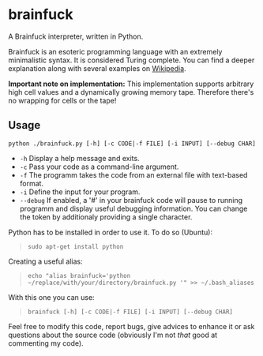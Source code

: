 brainfuck
=========

A Brainfuck interpreter, written in Python.

Brainfuck is an esoteric programming language with an extremely minimalistic syntax. It is considered Turing complete.
You can find a deeper explanation along with several examples on [Wikipedia](http://en.wikipedia.org/wiki/Brainfuck "Brainfuck on Wikipedia").

__Important note on implementation:__ This implementation supports arbitrary high cell values and a dynamically growing memory tape. Therefore there's no wrapping for cells or the tape!

Usage
-----

`python ./brainfuck.py [-h] [-c CODE|-f FILE] [-i INPUT] [--debug CHAR]`

* `-h`      Display a help message and exits.  
* `-c`      Pass your code as a command-line argument.
* `-f`      The programm takes the code from an external file with text-based format.
* `-i`      Define the input for your program.
* `--debug` If enabled, a '#' in your brainfuck code will pause to running programm and display useful debugging information. You can change the token by additionaly providing a single character.


Python has to be installed in order to use it. To do so (Ubuntu):  
> `sudo apt-get install python`

Creating a useful alias:  
> `echo "alias brainfuck='python ~/replace/with/your/directory/brainfuck.py '" >> ~/.bash_aliases`

With this one you can use:  
> `brainfuck [-h] [-c CODE|-f FILE] [-i INPUT] [--debug CHAR]`


Feel free to modify this code, report bugs, give advices to enhance it or ask questions about the source code (obviously I'm not *that* good at commenting my code).
